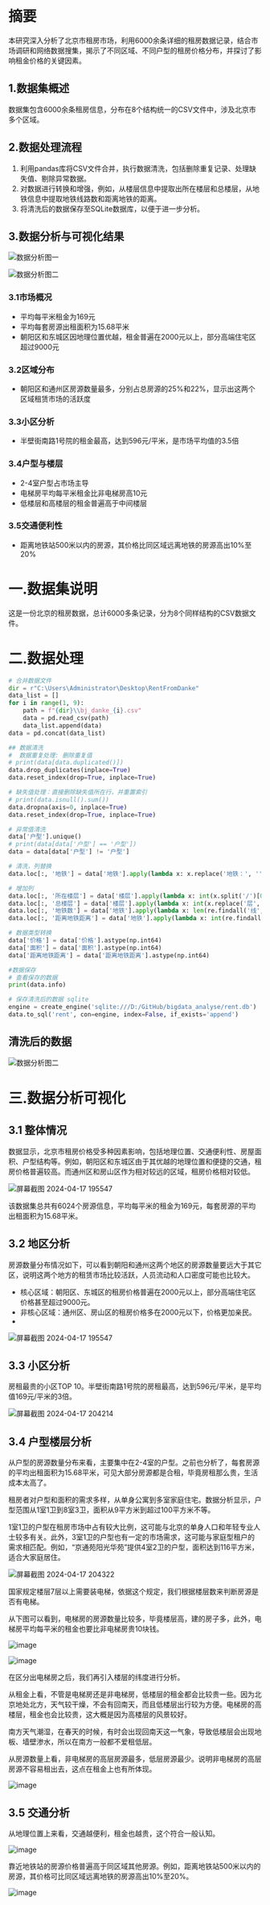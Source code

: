 
# 摘要

本研究深入分析了北京市租房市场，利用6000余条详细的租房数据记录，结合市场调研和网络数据搜集，揭示了不同区域、不同户型的租房价格分布，并探讨了影响租金价格的关键因素。

## 1.数据集概述

数据集包含6000余条租房信息，分布在8个结构统一的CSV文件中，涉及北京市多个区域。

## 2.数据处理流程

1. 利用pandas库将CSV文件合并，执行数据清洗，包括删除重复记录、处理缺失值、剔除异常数据。
2. 对数据进行转换和增强，例如，从楼层信息中提取出所在楼层和总楼层，从地铁信息中提取地铁线路数和距离地铁的距离。
3. 将清洗后的数据保存至SQLite数据库，以便于进一步分析。

## 3.数据分析与可视化结果

![数据分析图一](https://github.com/liuil-o/6000-rental-data-analysis/assets/150576077/f16afd37-1b0b-4b3b-9ecc-0233428d7a8e)

![数据分析图二](https://github.com/liuil-o/6000-rental-data-analysis/assets/150576077/db01796f-4362-4f7f-9cf8-38cc276aaa4e)


### 3.1市场概况

- 平均每平米租金为169元
- 平均每套房源出租面积为15.68平米
- 朝阳区和东城区因地理位置优越，租金普遍在2000元以上，部分高端住宅区超过9000元

### 3.2区域分布

- 朝阳区和通州区房源数量最多，分别占总房源的25%和22%，显示出这两个区域租赁市场的活跃度

### 3.3小区分析

- 半壁街南路1号院的租金最高，达到596元/平米，是市场平均值的3.5倍

### 3.4户型与楼层

- 2-4室户型占市场主导
- 电梯房平均每平米租金比非电梯房高10元
- 低楼层和高楼层的租金普遍高于中间楼层

### 3.5交通便利性

- 距离地铁站500米以内的房源，其价格比同区域远离地铁的房源高出10%至20%

# 一.数据集说明

这是一份北京的租房数据，总计6000多条记录，分为8个同样结构的CSV数据文件。

# 二.数据处理

```python
# 合并数据文件 
dir = r"C:\Users\Administrator\Desktop\RentFromDanke"
data_list = []
for i in range(1, 9):
    path = f"{dir}\\bj_danke_{i}.csv"
    data = pd.read_csv(path)
    data_list.append(data)
data = pd.concat(data_list)

## 数据清洗
#  数据重复处理: 删除重复值
# print(data[data.duplicated()])
data.drop_duplicates(inplace=True)
data.reset_index(drop=True, inplace=True)

# 缺失值处理：直接删除缺失值所在行，并重置索引
# print(data.isnull().sum())
data.dropna(axis=0, inplace=True)
data.reset_index(drop=True, inplace=True)

# 异常值清洗
data['户型'].unique()
# print(data[data['户型'] == '户型'])
data = data[data['户型'] != '户型']

# 清洗，列替换
data.loc[:, '地铁'] = data['地铁'].apply(lambda x: x.replace('地铁：', ''))

# 增加列
data.loc[:, '所在楼层'] = data['楼层'].apply(lambda x: int(x.split('/')[0]))
data.loc[:, '总楼层'] = data['楼层'].apply(lambda x: int(x.replace('层', '').split('/')[-1]))
data.loc[:, '地铁数'] = data['地铁'].apply(lambda x: len(re.findall('线', x)))
data.loc[:, '距离地铁距离'] = data['地铁'].apply(lambda x: int(re.findall('(\d+)米', x)[-1]) if re.findall('(\d+)米', x) else -1)

# 数据类型转换
data['价格'] = data['价格'].astype(np.int64)
data['面积'] = data['面积'].astype(np.int64)
data['距离地铁距离'] = data['距离地铁距离'].astype(np.int64)

#数据保存 
# 查看保存的数据
print(data.info)

# 保存清洗后的数据 sqlite
engine = create_engine('sqlite:///D:/GitHub/bigdata_analyse/rent.db')
data.to_sql('rent', con=engine, index=False, if_exists='append')
```

## 清洗后的数据

![数据分析图二](https://github.com/liuil-o/6000-rental-data-analysis/assets/150576077/9c9b68fc-ef82-4e4d-83ac-773f836fd625)


# 三.数据分析可视化

## 3.1 整体情况

数据显示，北京市租房价格受多种因素影响，包括地理位置、交通便利性、房屋面积、户型结构等。例如，朝阳区和东城区由于其优越的地理位置和便捷的交通，租房价格普遍较高。而通州区和房山区作为相对较远的区域，租房价格相对较低。

![屏幕截图 2024-04-17 195547](https://github.com/liuil-o/6000-rental-data-analysis/assets/150576077/79eba83f-d7d8-49b2-a614-09d4b766c5c7)

该数据集总共有6024个房源信息，平均每平米的租金为169元，每套房源的平均出租面积为15.68平米。

## 3.2 地区分析

房源数量分布情况如下，可以看到朝阳和通州这两个地区的房源数量要远大于其它区，说明这两个地方的租赁市场比较活跃，人员流动和人口密度可能也比较大。

- 核心区域：朝阳区、东城区的租房价格普遍在2000元以上，部分高端住宅区价格甚至超过9000元。
- 非核心区域：通州区、房山区的租房价格多在2000元以下，价格更加亲民。
- 
![屏幕截图 2024-04-17 195547](https://github.com/liuil-o/6000-rental-data-analysis/assets/150576077/a90e1e60-97aa-41c5-a567-7c9417b710af)


## 3.3 小区分析

房租最贵的小区TOP 10。半壁街南路1号院的房租最高，达到596元/平米，是平均值169元/平米的3倍。

![屏幕截图 2024-04-17 204214](https://github.com/liuil-o/6000-rental-data-analysis/assets/150576077/5aa9c228-d8c6-410b-a80c-9a4c872d7777)



## 3.4 户型楼层分析

从户型的房源数量分布来看，主要集中在2-4室的户型。之前也分析了，每套房源的平均出租面积为15.68平米，可见大部分房源都是合租，毕竟房租那么贵，生活成本太高了。

租房者对户型和面积的需求多样，从单身公寓到多室家庭住宅。数据分析显示，户型范围从1室1卫到8室3卫，面积从9平方米到超过100平方米不等。

1室1卫的户型在租房市场中占有较大比例，这可能与北京的单身人口和年轻专业人士较多有关。此外，3室1卫的户型也有一定的市场需求，这可能与家庭型租户的需求相匹配。例如，“京通苑阳光华苑”提供4室2卫的户型，面积达到116平方米，适合大家庭居住。

![屏幕截图 2024-04-17 204322](https://github.com/liuil-o/6000-rental-data-analysis/assets/150576077/ab6dbba0-027e-4b36-99c5-480088c8ce25)

国家规定楼层7层以上需要装电梯，依据这个规定，我们根据楼层数来判断房源是否有电梯。

从下图可以看到，电梯房的房源数量比较多，毕竟楼层高，建的房子多，此外，电梯房平均每平米的租金也要比非电梯房贵10块钱。

![image](https://github.com/liuil-o/6000-rental-data-analysis/assets/150576077/dd5b08a1-5f32-4188-867b-5e3f693c7f57)

![image](https://github.com/liuil-o/6000-rental-data-analysis/assets/150576077/d6df03c1-0f31-4513-9092-efa67bfcdc3a)

在区分出电梯房之后，我们再引入楼层的纬度进行分析。

从租金上看，不管是电梯房还是非电梯房，低楼层的租金都会比较贵一些。因为北京地处北方，天气较干燥，不会有回南天，而且低楼层出行较为方便。电梯房的高楼层，租金也会比较贵，这大概是因为高楼层的风景较好。

南方天气潮湿，在春天的时候，有时会出现回南天这一气象，导致低楼层会出现地板、墙壁渗水，所以在南方一般都不爱租低层。

从房源数量上看，非电梯房的高层房源最多，低层房源最少。说明非电梯房的高层房源不容易租出去，这点在租金上也有所体现。

![image](https://github.com/liuil-o/6000-rental-data-analysis/assets/150576077/5db08be0-e100-479a-ab34-8cb5f7c4a046)

## 3.5 交通分析

从地理位置上来看，交通越便利，租金也越贵，这个符合一般认知。

![image](https://github.com/liuil-o/6000-rental-data-analysis/assets/150576077/17d5b278-01b6-4840-b20f-7040feffa134)

靠近地铁站的房源价格普遍高于同区域其他房源。例如，距离地铁站500米以内的房源，其价格可比同区域远离地铁的房源高出10%至20%。

![image](https://github.com/liuil-o/6000-rental-data-analysis/assets/150576077/ec16a249-9db7-4f40-a383-7c638a5b6eb7)
